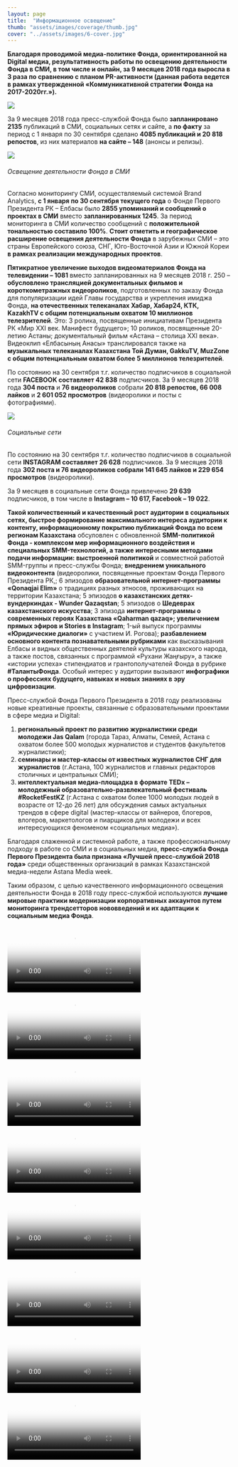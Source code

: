 ```yaml
---
layout: page
title:  "Информационное освещение"
thumb: "assets/images/coverage/thumb.jpg"
cover: "../assets/images/6-cover.jpg"
---
```


**Благодаря проводимой медиа-политике Фонда, ориентированной на Digital медиа, результативность работы по освещению деятельности Фонда в СМИ, в том числе и онлайн, за 9 месяцев 2018 года выросла в 3 раза по сравнению с планом PR-активности (данная работа ведется в рамках утвержденной «Коммуникативной стратегии Фонда на 2017-2020гг.»).**

![](../assets/images/coverage/main-infographic.jpg)


<div class="expandable-content" markdown="1">

За 9 месяцев 2018 года пресс-службой Фонда было **запланировано 2135** публикаций в
СМИ, социальных сетях и сайте, а **по факту** за период с 1 января по 30 сентября
сделано **4085 публикаций и 20 818 репостов**, из них материалов **на сайте – 148**
(анонсы и релизы).

![](../assets/images/coverage/1-infographic.jpg)
###### Освещение деятельности Фонда в СМИ

Согласно мониторингу СМИ, осуществляемый системой Brand Analytics, **с 1 января по 30 сентября текущего года** о Фонде Первого Президента РК – Елбасы было **2855 упоминаний и сообщений о проектах в СМИ** вместо **запланированных 1245**. За период мониторинга в СМИ количество сообщений с **положительной тональностью составило 100%**. **Стоит отметить и географическое расширение освещения деятельности Фонда** в зарубежных СМИ – это страны Европейского союза, СНГ, Юго-Восточной Азии и Южной Кореи **в рамках реализации международных проектов**.

**Пятикратное увеличение выходов видеоматериалов Фонда на телевидении – 1081**
 вместо запланированных на 9 месяцев 2018 г. 250 – **обусловлено трансляцией документальных фильмов и короткометражных видеороликов**,
 подготовленных по заказу Фонда для популяризации идей Главы государства и укрепления имиджа Фонда, **на отечественных телеканалах Хабар, Хабар24, КТК, KazakhTV с общим потенциальным охватом 10 миллионов телезрителей**. Это: 3 ролика, посвященные инициативам Президента РК «Мир XXI век. Манифест будущего»; 10 роликов, посвященные 20-летию Астаны; документальный фильм «Aстана – столица XXI века». Видеоклип «Елбасының Анасы» транслировался также на **музыкальных телеканалах Казахстана Той Думан, GakkuTV, MuzZone с общим потенциальным охватом более 5 миллионов телезрителей**.

По состоянию на 30 сентября т.г. количество подписчиков в социальной сети **FACEBOOK составляет 42 838** подписчиков. За 9 месяцев 2018 года **304 поста** и **76 видеороликов** собрали **20 818 репостов, 66 008 лайков** и **2 601 052 просмотров** (видеоролики и посты с фотографиями).  

![](../assets/images/coverage/3-infographic.jpg)
###### Социальные сети

По состоянию на 30 сентября т.г. количество подписчиков в социальной сети **INSTAGRAM составляет 26 628** подписчиков. За 9 месяцев 2018 года **302 поста и 76 видеороликов собрали 141 645 лайков и 229 654 просмотров** (видеоролики).  

За 9 месяцев в социальные сети Фонда привлечено **29 639** подписчиков, в том числе в **Instagram – 10 617, Facebook – 19 022**.

**Такой количественный и качественный рост аудитории в социальных сетях, быстрое формирование максимального интереса аудитории к контенту, информационному покрытию публикаций Фонда по всем регионам Казахстана** обсуловлен с обновленной **SMM-политикой Фонда - комплексом мер информационного воздействия и специальных SMM-технологий, а также интересными методами подачи информации: выстроенной политикой** и совместной работой SMM-группы и пресс-службы Фонда; **внедрением уникального видеоконтента** (видеоролики, посвященные проектам Фонда Первого Президента РК,; 6 эпизодов **образовательной интернет-программы «Qonaqjai Elim»** о традициях разных этносов, проживающих на территории Казахстана; 5 эпизодов **о казахстанских детях-вундеркиндах - Wunder Qazaqstan**; 5 эпизодов о **Шедеврах казахстанского искусства**; 3 эпизода **интернет-программы о современных героях Казахстана «Qaharman qazaq»; увеличением прямых эфиров и Stories в Instagram**;     1-ый выпуск программы **«Юридические диалоги»** с участием И. Рогова); **разбавлением основного контента познавательными рубриками** как высказывания Елбасы и видных общественных деятелей культуры казахского народа, а также постов, связанных с программой «Рухани Жаңғыру», а также «истории успеха» стипендиатов и грантополучателей Фонда в рубрике **#ТалантыФонда**. Особый интерес у аудитории вызывают **инфографики о профессиях будущего, навыках и новых знаниях в эру цифровизации**.

Пресс-службой Фонда Первого Президента в 2018 году реализованы новые креативные проекты, связанные с образовательными проектами в сфере медиа и Digital:

1. **региональный проект по развитию журналистики среди молодежи Jas Qalam** (города Тараз, Алматы, Семей, Астана с охватом более 500 молодых журналистов и студентов факультетов журналистики);
2. **семинары и мастер-классы от известных журналистов СНГ для журналистов** (г.Астана, 100 журналистов и главных редакторов столичных и центральных СМИ);
3. **интеллектуальная медиа-площадка в формате TEDx – молодежный образовательно-развлекательный фестиваль #RocketFestKZ** (г.Астана с охватом более 1000 молодых людей в возрасте от 12-до 26 лет) для обсуждения самых актуальных трендов в сфере digital (мастер-классы от вайнеров, блогеров, влогеров, маркетологов и пиарщиков для молодежи и всех интересующихся феноменом «социальных медиа»).

Благодаря слаженной и системной работе, а также профессиональному подходу в работе со СМИ и в социальных медиа, **пресс-служба Фонда Первого Президента была признана «Лучшей пресс-службой 2018 года»** среди общественных организаций в рамках Казахстанской медиа-недели Astana Media week.

Таким образом, с целью качественного информационного освещения деятельности Фонда в 2018 году пресс-службой используются **лучшие мировые практики модернизации корпоративных аккаунтов путем мониторинга трендсетторов нововведений и их адаптации к социальным медиа Фонда**.


<div class="video-gallery">
<video poster="../assets/videos/16_december.png" controls><source src='../assets/videos/16_december.mp4' type='video/mp4' /></video>
<video poster="../assets/videos/20vek.png" controls><source src='../assets/videos/20vek.mp4' type='video/mp4' /></video>
<video poster="../assets/videos/25years.png" controls><source src='../assets/videos/25years.mp4' type='video/mp4' /></video>
<video poster="../assets/videos/alzhir.png" controls><source src='../assets/videos/alzhir.mp4' type='video/mp4' /></video>
<video poster="../assets/videos/history_photo.png" controls><source src='../assets/videos/history_photo.mp4' type='video/mp4' /></video>
<video poster="../assets/videos/poligon.png" controls><source src='../assets/videos/poligon.mp4' type='video/mp4' /></video>
<video poster="../assets/videos/toi_zhiry.png" controls><source src='../assets/videos/toi_zhiry.mp4' type='video/mp4' /></video>
<video poster="../assets/videos/war.png" controls><source src='../assets/videos/war.mp4' type='video/mp4' /></video>
</div>

</div>

